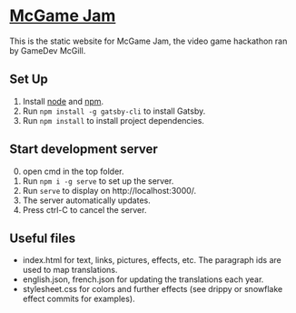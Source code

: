 # [McGame Jam](https://mcgamejam.ca)
This is the static website for McGame Jam, the video game hackathon ran by GameDev McGill.

## Set Up
1. Install [node](https://nodejs.org/en/) and [npm](https://www.npmjs.com/get-npm).
2. Run `npm install -g gatsby-cli` to install Gatsby.
3. Run `npm install` to install project dependencies.

## Start development server
0. open cmd in the top folder.
1. Run `npm i -g serve` to set up the server.
2. Run `serve` to display on http://localhost:3000/.
3. The server automatically updates.
4. Press ctrl-C to cancel the server.

## Useful files
- index.html for text, links, pictures, effects, etc. The paragraph ids are used to map translations.
- english.json, french.json for updating the translations each year.
- stylesheet.css for colors and further effects (see drippy or snowflake effect commits for examples).
